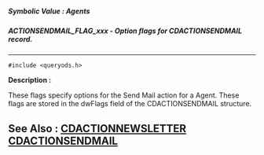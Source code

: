 ##### Symbolic Value : Agents
##### ACTIONSENDMAIL_FLAG_xxx - Option flags for CDACTIONSENDMAIL record.
---
```
#include <queryods.h>
```
**Description :**

These flags specify options for the Send Mail action for a Agent.  These flags 
are stored in the dwFlags field of the CDACTIONSENDMAIL structure.

**See Also :**
[CDACTIONNEWSLETTER](/reference/Data/CDACTIONNEWSLETTER)
[CDACTIONSENDMAIL](/reference/Data/CDACTIONSENDMAIL)
---
